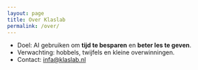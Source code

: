 ```yaml
---
layout: page
title: Over Klaslab
permalink: /over/
---
```



- Doel: AI gebruiken om **tijd te besparen** en **beter les te geven**.
- Verwachting: hobbels, twijfels en kleine overwinningen.
- Contact: infa@klaslab.nl
